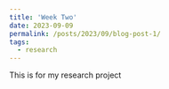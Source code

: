 ```yaml
---
title: 'Week Two'
date: 2023-09-09
permalink: /posts/2023/09/blog-post-1/
tags:
  - research
---
```


This is for my research project
